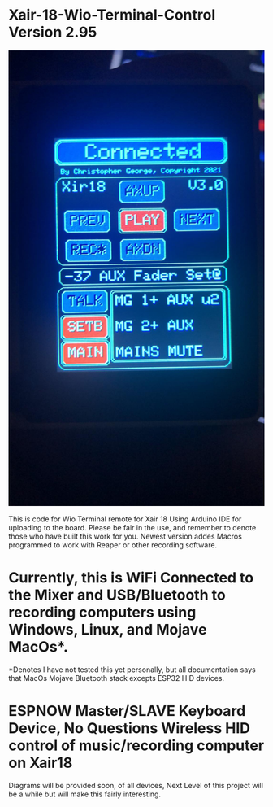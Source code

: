 # Xair-18-Wio-Terminal-Control Version 2.95
![Image of Yaktocat](https://github.com/thecharacterg/Xair-18-Wio-Terminal-Control/blob/main/303.jpg)

This is code for Wio Terminal remote for Xair 18
Using Arduino IDE for uploading to the board.
Please be fair in the use, and remember to denote those who have built this work for you.
Newest version addes Macros programmed to work with Reaper or other recording software.
# Currently, this is WiFi Connected to the Mixer and USB/Bluetooth to recording computers using Windows, Linux, and Mojave MacOs*.
 *Denotes I have not tested this yet personally, but all documentation says that MacOs Mojave Bluetooth stack excepts ESP32 HID devices.
# ESPNOW Master/SLAVE Keyboard Device, No Questions Wireless HID control of music/recording computer on Xair18
Diagrams will be provided soon, of all devices, Next Level of this project will be a while but will make this fairly interesting.
